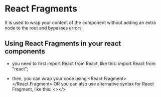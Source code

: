 # React Fragments

It is used to wrap your content of the component without adding an extra node to the root and bypasses errors.

## Using React Fragments in your react components

- you need to first import React from React, like this:
  import React from "react";

- then, you can wrap your code using <React.Fragment></React.Fragment> OR you can also use alternative syntax for React Fragment, like this:
  <></>
